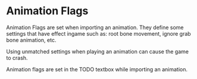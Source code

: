 # Animation Flags
Animation Flags are set when importing an animation. They define some settings that have effect ingame such as: root bone movement, ignore grab bone animation, etc.

Using unmatched settings when playing an animation can cause the game to crash.

Animation flags are set in the TODO textbox while importing an animation.
